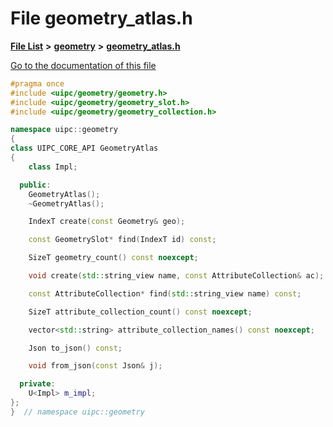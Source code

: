 

# File geometry\_atlas.h

[**File List**](files.md) **>** [**geometry**](dir_04894967a28d068f10a69f6e8a07a2cb.md) **>** [**geometry\_atlas.h**](geometry__atlas_8h.md)

[Go to the documentation of this file](geometry__atlas_8h.md)


```C++
#pragma once
#include <uipc/geometry/geometry.h>
#include <uipc/geometry/geometry_slot.h>
#include <uipc/geometry/geometry_collection.h>

namespace uipc::geometry
{
class UIPC_CORE_API GeometryAtlas
{
    class Impl;

  public:
    GeometryAtlas();
    ~GeometryAtlas();

    IndexT create(const Geometry& geo);

    const GeometrySlot* find(IndexT id) const;

    SizeT geometry_count() const noexcept;

    void create(std::string_view name, const AttributeCollection& ac);

    const AttributeCollection* find(std::string_view name) const;

    SizeT attribute_collection_count() const noexcept;

    vector<std::string> attribute_collection_names() const noexcept;

    Json to_json() const;

    void from_json(const Json& j);

  private:
    U<Impl> m_impl;
};
}  // namespace uipc::geometry
```


